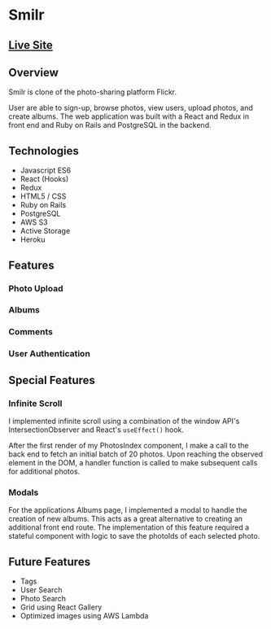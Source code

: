 # Smilr

## [Live Site](https://smilr.herokuapp.com)

## Overview

Smilr is clone of the photo-sharing platform Flickr.

User are able to sign-up, browse photos, view users, upload photos, and create albums.  The web application was built with a React and Redux in front end and Ruby on Rails and PostgreSQL in the backend.

## Technologies

* Javascript ES6
* React (Hooks)
* Redux
* HTML5 / CSS
* Ruby on Rails
* PostgreSQL
* AWS S3
* Active Storage
* Heroku

## Features

### Photo Upload
### Albums
### Comments
### User Authentication

## Special Features 

### Infinite Scroll

I implemented infinite scroll using a combination of the window API's IntersectionObserver and React's `useEffect()` hook.

After the first render of my PhotosIndex component, I make a call to the back end to fetch an initial batch of 20 photos. Upon reaching the observed element in the DOM, a handler function is called to make subsequent calls for additional photos.

### Modals

For the applications Albums page, I implemented a modal to handle the creation of new albums.  This acts as a great alternative to creating an additional front end route.  The implementation of this feature required a stateful component with logic to save the photoIds of each selected photo.

## Future Features

* Tags
* User Search
* Photo Search
* Grid using React Gallery 
* Optimized images using AWS Lambda

